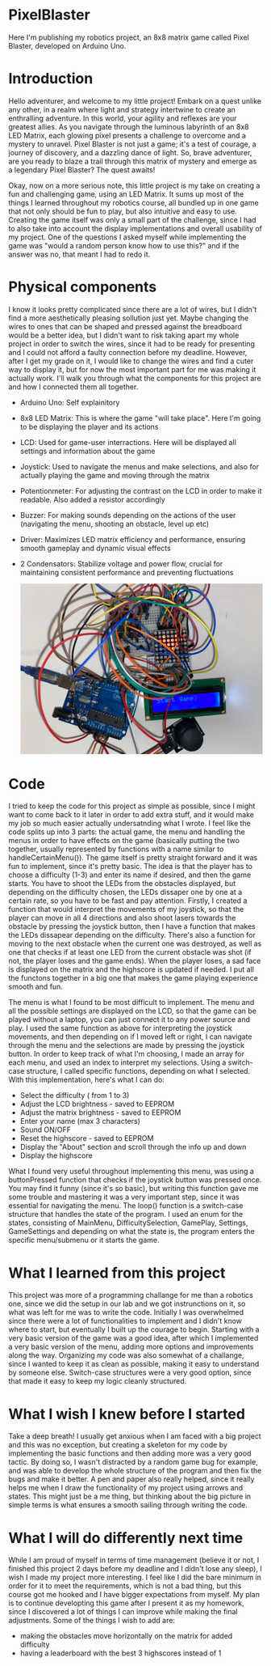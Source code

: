 # PixelBlaster
Here I'm publishing my robotics project, an 8x8 matrix game called Pixel Blaster, developed on Arduino Uno.

# Introduction
Hello adventurer, and welcome to my little project! Embark on a quest unlike any other, in a realm where light and strategy intertwine to create an enthralling adventure. In this world, your agility and reflexes are your greatest allies. As you navigate through the luminous labyrinth of an 8x8 LED Matrix, each glowing pixel presents a challenge to overcome and a mystery to unravel. Pixel Blaster is not just a game; it's a test of courage, a journey of discovery, and a dazzling dance of light. So, brave adventurer, are you ready to blaze a trail through this matrix of mystery and emerge as a legendary Pixel Blaster? The quest awaits!

Okay, now on a more serious note, this little project is my take on creating a fun and challenging game, using an LED Matrix. It sums up most of the things I learned throughout my robotics course, all bundled up in one game that not only should be fun to play, but also intuitive and easy to use. Creating the game itself was only a small part of the challenge, since I had to also take into account the display implementations and overall usability of my project. One of the questions I asked myself while implementing the game was "would a random person know how to use this?" and if the answer was no, that meant I had to redo it.

# Physical components
I know it looks pretty complicated since there are a lot of wires, but I didn't find a more aesthetically pleasing sollution just yet. Maybe changing the wires to ones that can be shaped and pressed against the breadboard would be a better idea, but I didn't want to risk taking apart my whole project in order to switch the wires, since it had to be ready for presenting and I could not afford a faulty connection before my deadline. However, after I get my grade on it, I would like to change the wires and find a cuter way to display it, but for now the most important part for me was making it actually work. I'll walk you through what the components for this project are and how I connected them all together.
- Arduino Uno: Self explainitory
- 8x8 LED Matrix: This is where the game "will take place". Here I'm going to be displaying the player and its actions
- LCD: Used for game-user interractions. Here will be displayed all settings and information about the game
- Joystick: Used to navigate the menus and make selections, and also for actually playing the game and moving through the matrix
- Potentionmeter: For adjusting the contrast on the LCD in order to make it readable. Also added a resistor accordingly
- Buzzer: For making sounds depending on the actions of the user (navigating the menu, shooting an obstacle, level up etc)
- Driver: Maximizes LED matrix efficiency and performance, ensuring smooth gameplay and dynamic visual effects
- 2 Condensators: Stabilize voltage and power flow, crucial for maintaining consistent performance and preventing fluctuations

  ![PixelBlaster](https://github.com/emadrg/PixelBlaster/blob/main/PixelBlaster.jpeg)

# Code
I tried to keep the code for this project as simple as possible, since I might want to come back to it later in order to add extra stuff, and it would make my job so much easier actually undersatnding what I wrote. I feel like the code splits up into 3 parts: the actual game, the menu and handling the menus in order to have effects on the game (basically putting the two together, usually represented by functions with a name similar to handleCertainMenu()).
The game itself is pretty straight forward and it was fun to implement, since it's pretty basic. The idea is that the player has to choose a difficulty (1-3) and enter its name if desired, and then the game starts. You have to shoot the LEDs from the obstacles displayed, but depending on the difficulty chosen, the LEDs dissaper one by one at a certain rate, so you have to be fast and pay attention. Firstly, I created a function that would interpret the movements of my joystick, so that the player can move in all 4 directions and also shoot lasers towards the obstacle by pressing the joystick button, then I have a function that makes the LEDs dissapear depending on the difficulty. There's also a function for moving to the next obstacle when the current one was destroyed, as well as one that checks if at least one LED from the current obstacle was shot (if not, the player loses and the game ends). When the player loses, a sad face is displayed on the matrix and the highscore is updated if needed. I put all the functons together in a big one that makes the game playing experience smooth and fun. 

The menu is what I found to be most difficult to implement. The menu and all the possible settings are displayed on the LCD, so that the game can be played without a laptop, you can just connect it to any power source and play. I used the same function as above for interpreting the joystick movements, and then depending on if I moved left or right, I can navigate through the menu and the selections are made by pressing the joystick button. In order to keep track of what I'm choosing, I made an array for each menu, and used an index to interpret my selections. Using a switch-case structure, I called specific functions, depending on what I selected. 
With this implementation, here's what I can do:
- Select the difficulty ( from 1 to 3)
- Adjust the LCD brightness - saved to EEPROM
- Adjust the matrix brightness - saved to EEPROM
- Enter your name (max 3 characters)
- Sound ON/OFF 
- Reset the highscore - saved to EEPROM
- Display the "About" section and scroll through the info up and down
- Display the highscore

What I found very useful throughout implementing this menu, was using a buttonPressed function that checks if the joystick button was pressed once. You may find it funny (since it's so basic), but writing this function gave me some trouble and mastering it was a very important step, since it was essential for navigating the menu. 
The loop() function is a switch-case structure that handles the state of the program. I used an enum for the states, consisting of  MainMenu, DifficultySelection, GamePlay, Settings, GameSettings and depending on what the state is, the program enters the specific menu/submenu or it starts the game.

# What I learned from this project
This project was more of a programming challange for me than a robotics one, since we did the setup in our lab and we got instrunctions on it, so what was left for me was to write the code. Initially I was overwhelmed since there were a lot of functionalities to implement and I didn't know where to start, but eventually I built up the courage to begin. Starting with a very basic version of the game was a good idea, after which I implemented a very basic version of the menu, adding more options and improvements along the way. Organizing my code was also somewhat of a challange, since I wanted to keep it as clean as possible, making it easy to understand by someone else. Switch-case structures were a very good option, since that made it easy to keep my logic cleanly structured.

# What I wish I knew before I started
Take a deep breath! I usually get anxious when I am faced with a big project and this was no exception, but creating a skeleton for my code by implementing the basic functions and then adding more was a very good tactic. By doing so, I wasn't distracted by a random game bug for example, and was able to develop the whole structure of the program and then fix the bugs and make it better. A pen and paper also really helped, since it really helps me when I draw the functionality of my project using arrows and states. This might just be a me thing, but thinking about the big picture in simple terms is what ensures a smooth sailing through writing the code. 

# What I will do differently next time
While I am proud of myself in terms of time management (believe it or not, I finished this project 2 days before my deadline and I didn't lose any sleep), I wish I made my project more interesting. I feel like I did the bare minimum in order for it to meet the requirements, which is not a bad thing, but this course got me hooked and I have bigger expectations from myself. My plan is to continue developting this game after I present it as my homework, since I discovered a lot of things I can improve while making the final adjustments. Some of the things I wish to add are:
- making the obstacles move horizontally on the matrix for added difficulty
- having a leaderboard with the best 3 highscores instead of 1


